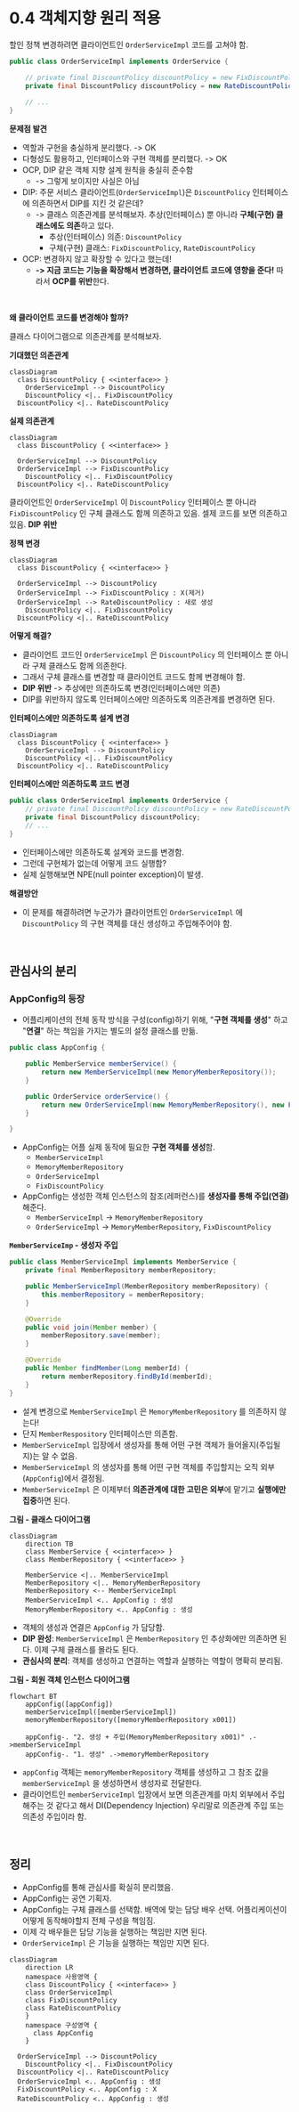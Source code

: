 # 0.4 객체지향 원리 적용

할인 정책 변경하려면 클라이언트인 `OrderServiceImpl` 코드를 고쳐야 함.

```java
public class OrderServiceImpl implements OrderService {

    // private final DiscountPolicy discountPolicy = new FixDiscountPolicy();
    private final DiscountPolicy discountPolicy = new RateDiscountPolicy();
  
    // ...
}
```

**문제점 발견**

- 역할과 구현을 충실하게 분리했다. -> OK
- 다형성도 활용하고, 인터페이스와 구현 객체를 분리했다. -> OK
- OCP, DIP 같은 객체 지향 설계 원칙을 충실히 준수함
  - -> 그렇게 보이지만 사실은 아님
- DIP: 주문 서비스 클라이언트(`OrderServiceImpl`)은 `DiscountPolicy` 인터페이스에 의존하면서 DIP를 지킨 것 같은데?
  - -> 클래스 의존관계를 분석해보자. 추상(인터페이스) 뿐 아니라 **구체(구현) 클래스에도 의존**하고 있다.
    - 추상(인터페이스) 의존: `DiscountPolicy`
    - 구체(구현) 클래스: `FixDiscountPolicy`, `RateDiscountPolicy`
- OCP: 변경하지 않고 확장할 수 있다고 했는데!
  - **-> 지금 코드는 기능을 확장해서 변경하면, 클라이언트 코드에 영향을 준다!** 따라서 **OCP를 위반**한다.

<br/>

**왜 클라이언트 코드를 변경해야 할까?**

클래스 다이어그램으로 의존관계를 분석해보자.

**기대했던 의존관계**

```mermaid
classDiagram
  class DiscountPolicy { <<interface>> }
	OrderServiceImpl --> DiscountPolicy
	DiscountPolicy <|.. FixDiscountPolicy
  DiscountPolicy <|.. RateDiscountPolicy
```

**실제 의존관계**

```mermaid
classDiagram
  class DiscountPolicy { <<interface>> }
  
  OrderServiceImpl --> DiscountPolicy
  OrderServiceImpl --> FixDiscountPolicy
	DiscountPolicy <|.. FixDiscountPolicy
  DiscountPolicy <|.. RateDiscountPolicy
```

클라이언트인 `OrderServiceImpl` 이 `DiscountPolicy` 인터페이스 뿐 아니라 `FixDiscountPolicy` 인 구체 클래스도 함께 의존하고 있음. 셀제 코드를 보면 의존하고 있음. **DIP 위반**

**정책 변경**

```mermaid
classDiagram
  class DiscountPolicy { <<interface>> }
  
  OrderServiceImpl --> DiscountPolicy
  OrderServiceImpl --> FixDiscountPolicy : X(제거)
  OrderServiceImpl --> RateDiscountPolicy : 새로 생성
	DiscountPolicy <|.. FixDiscountPolicy
  DiscountPolicy <|.. RateDiscountPolicy
```

**어떻게 해결?**

- 클라이언트 코드인 `OrderServiceImpl` 은 `DiscountPolicy` 의 인터페이스 뿐 아니라 구체 클래스도 함께 의존한다.
- 그래서 구체 클래스를 변경할 때 클라이언트 코드도 함께 변경해야 함.
- **DIP 위반** -> 추상에만 의존하도록 변경(인터페이스에만 의존)
- DIP를 위반하지 않도록 인터페이스에만 의존하도록 의존관계를 변경하면 된다.

**인터페이스에만 의존하도록 설계 변경**

```mermaid
classDiagram
  class DiscountPolicy { <<interface>> }
	OrderServiceImpl --> DiscountPolicy
	DiscountPolicy <|.. FixDiscountPolicy
  DiscountPolicy <|.. RateDiscountPolicy
```

**인터페이스에만 의존하도록 코드 변경**

```java
public class OrderServiceImpl implements OrderService {
    // private final DiscountPolicy discountPolicy = new RateDiscountPolicy();
  	private final DiscountPolicy discountPolicy;
    // ...
}
```

- 인터페이스에만 의존하도록 설계와 코드를 변경함.
- 그런데 구현체가 없는데 어떻게 코드 실행함?
- 실제 실행해보면 NPE(null pointer exception)이 발생.

**해결방안**

- 이 문제를 해결하려면 누군가가 클라이언트인 `OrderServiceImpl` 에 `DiscountPolicy` 의 구현 객체를 대신 생성하고 주입해주어야 함.

<br/>

## 관심사의 분리

### AppConfig의 등장

- 어플리케이션의 전체 동작 방식을 구성(config)하기 위해, "**구현 객체를 생성**" 하고 "**연결**" 하는 책임을 가지는 별도의 설정 클래스를 만듦.

```java
public class AppConfig {

    public MemberService memberService() {
        return new MemberServiceImpl(new MemoryMemberRepository());
    }

    public OrderService orderService() {
        return new OrderServiceImpl(new MemoryMemberRepository(), new FixDiscountPolicy());
    }

}
```

- AppConfig는 어플 실제 동작에 필요한 **구현 객체를 생성**함.
  - `MemberServiceImpl`
  - `MemoryMemberRepository`
  - `OrderServiceImpl`
  - `FixDiscountPolicy`
- AppConfig는 생성한 객체 인스턴스의 참조(레퍼런스)를 **생성자를 통해 주입(연결)** 해준다.
  - `MemberServiceImpl` -> `MemoryMemberRepository`
  - `OrderServiceImpl` -> `MemoryMemberRepository`, `FixDiscountPolicy`

**`MemberServiceImp` - 생성자 주입**

```java
public class MemberServiceImpl implements MemberService {
    private final MemberRepository memberRepository;

    public MemberServiceImpl(MemberRepository memberRepository) {
        this.memberRepository = memberRepository;
    }

    @Override
    public void join(Member member) {
        memberRepository.save(member);
    }

    @Override
    public Member findMember(Long memberId) {
        return memberRepository.findById(memberId);
    }
}
```

- 설계 변경으로 `MemberServiceImpl` 은 `MemoryMemberRepository` 를 의존하지 않는다!
- 단지 `MemberRespository` 인터페이스만 의존함.
- `MemberServiceImpl` 입장에서 생성자를 통해 어떤 구현 객체가 들어올지(주입될지)는 알 수 없음.
- `MemberServiceImpl` 의 생성자를 통해 어떤 구현 객체를 주입할지는 오직 외부(`AppConfig`)에서 결정됨.
- `MemberServiceImpl` 은 이제부터 **의존관계에 대한 고민은 외부**에 맡기고 **실행에만 집중**하면 된다.

**그림 - 클래스 다이어그램**

```mermaid
classDiagram
	direction TB
	class MemberService { <<interface>> }
	class MemberRepository { <<interface>> }
	
	MemberService <|.. MemberServiceImpl
	MemberRepository <|.. MemoryMemberRepository
	MemberRepository <-- MemberServiceImpl
	MemberServiceImpl <.. AppConfig : 생성
	MemoryMemberRepository <.. AppConfig : 생성
```

- 객체의 생성과 연결은 `AppConfig` 가 담당함.
- **DIP 완성**: `MemberServiceImpl` 은 `MemberRepository` 인 추상화에만 의존하면 된다. 이제 구체 클래스를 몰라도 된다.
- **관심사의 분리**: 객체를 생성하고 연결하는 역할과 실행하는 역할이 명확히 분리됨.

**그림 - 회원 객체 인스턴스 다이어그램**

```mermaid
flowchart BT
    appConfig([appConfig])
    memberServiceImpl([memberServiceImpl])
    memoryMemberRepository([memoryMemberRepository x001])
    
    appConfig-. "2. 생성 + 주입(MemoryMemberRepository x001)" .->memberServiceImpl
    appConfig-. "1. 생성" .->memoryMemberRepository
```

- `appConfig` 객체는 `memoryMemberRepository` 객체를 생성하고 그 참조 값을 `memberServiceImpl` 을 생성하면서 생성자로 전달한다.
- 클라이언트인 `memberServiceImpl` 입장에서 보면 의존관계를 마치 외부에서 주입해주는 것 같다고 해서 DI(Dependency Injection) 우리말로 의존관계 주입 또는 의존성 주입이라 함.

<br/>

## 정리

- AppConfig를 통해 관심사를 확실히 분리했음.
- AppConfig는 공연 기획자.
- AppConfig는 구체 클래스를 선택함. 배역에 맞는 담당 배우 선택. 어플리케이션이 어떻게 동작해야할지 전체 구성을 책임짐.
- 이제 각 배우들은 담당 기능을 실행하는 책임만 지면 된다.
- `OrderServiceImpl` 은 기능을 실행하는 책임만 지면 된다.

```mermaid
classDiagram
	direction LR
	namespace 사용영역 {
    class DiscountPolicy { <<interface>> }	
    class OrderServiceImpl
    class FixDiscountPolicy
    class RateDiscountPolicy
	}
	namespace 구성영역 {
	  class AppConfig
	}
  
  OrderServiceImpl --> DiscountPolicy
	DiscountPolicy <|.. FixDiscountPolicy
  DiscountPolicy <|.. RateDiscountPolicy
  OrderServiceImpl <.. AppConfig : 생성
  FixDiscountPolicy <.. AppConfig : X
  RateDiscountPolicy <.. AppConfig : 생성
```
